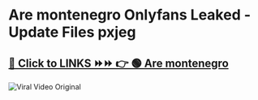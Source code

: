 
 # Are montenegro Onlyfans Leaked - Update Files pxjeg

## <h2><a href="https://clipsfans.com/Are_montenegro&ref=git">🔗 Click to LINKS ⏩⏩ 👉 🟢 Are montenegro </a></h2>

<a href="https://clipsfans.com/Are_montenegro&ref=git" rel="nofollow" data-target="animated-image.originalLink"><img src="https://i.ibb.co.com/xMMVF88/686577567.gif" alt="Viral Video Original" style="max-width: 100%; display: inline-block;" data-target="animated-image.originalImage"></a>

